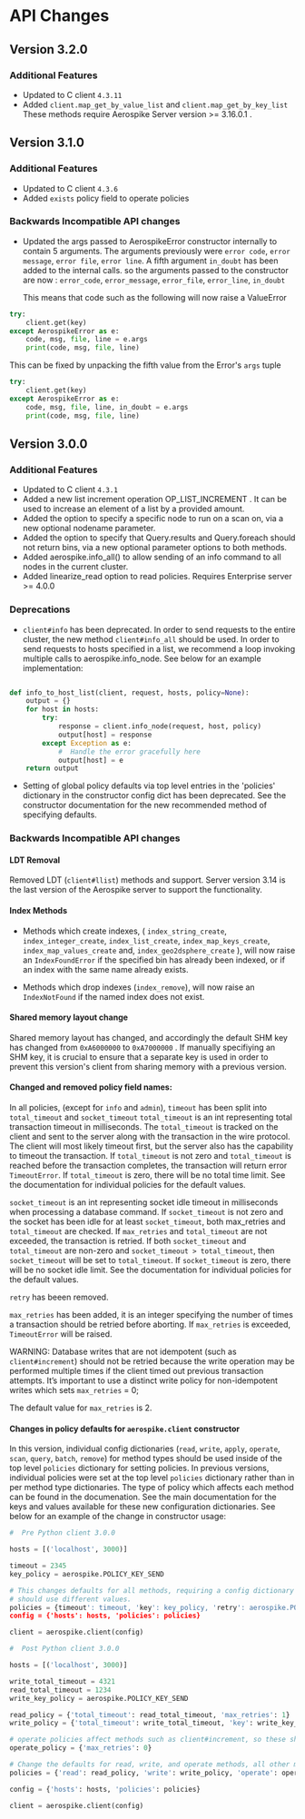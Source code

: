 # API Changes


## Version 3.2.0
### Additional Features
* Updated to C client `4.3.11`
* Added `client.map_get_by_value_list` and `client.map_get_by_key_list` These methods require Aerospike Server version >= 3.16.0.1 .


## Version 3.1.0

### Additional Features
* Updated to C client `4.3.6`
* Added `exists` policy field to operate policies

### Backwards Incompatible API changes
* Updated the args passed to AerospikeError constructor internally to contain 5 arguments.
  The arguments previously were `error code`, `error message`, `error file`, `error line`.
  A fifth argument `in_doubt` has been added to the internal calls. so the arguments passed to the constructor are now : `error_code`, `error_message`, `error_file`, `error_line`, `in_doubt`

  This means that code such as the following will now raise a ValueError

```python
try:
    client.get(key)
except AerospikeError as e:
    code, msg, file, line = e.args
    print(code, msg, file, line)
```

  This can be fixed by unpacking the fifth value from the Error's `args` tuple

```python
try:
    client.get(key)
except AerospikeError as e:
    code, msg, file, line, in_doubt = e.args
    print(code, msg, file, line)
```


## Version 3.0.0


### Additional Features

* Updated to C client `4.3.1`
* Added a new list increment operation OP_LIST_INCREMENT . It can be used to increase an element of a list by a provided amount.
* Added the option to specify a specific node to run on a scan on, via a new optional nodename parameter.
* Added the option to specify that Query.results and Query.foreach should not return bins, via a new optional parameter options to both methods.
* Added aerospike.info_all() to allow sending of an info command to all nodes in the current cluster.
* Added linearize_read option to read policies. Requires Enterprise server >= 4.0.0

### Deprecations
* `client#info` has been deprecated. In order to send requests to the entire cluster, the new method `client#info_all` should be used. In order to send requests to hosts specified in a list, we recommend a  loop invoking multiple calls to aerospike.info_node. See below for an example implementation:

```python

def info_to_host_list(client, request, hosts, policy=None):
	output = {}
	for host in hosts:
	    try:
	        response = client.info_node(request, host, policy)
	        output[host] = response
	    except Exception as e:
	        #  Handle the error gracefully here
	        output[host] = e
	return output
```

* Setting of global policy defaults via top level entries in the 'policies' dictionary in the constructor config dict has been deprecated. See the constructor documentation for the new recommended method of specifying defaults.


### Backwards Incompatible API changes
#### LDT Removal
Removed LDT (`client#llist`) methods and support. Server version 3.14 is the last version of the Aerospike server to support the functionality.


#### Index Methods

* Methods which create indexes, ( `index_string_create`, `index_integer_create`, `index_list_create`, `index_map_keys_create`, `index_map_values_create` and, `index_geo2dsphere_create` ),  will now raise an `IndexFoundError` if the specified bin has already been indexed, or if an index with the same name already exists.

* Methods which drop indexes (`index_remove`), will now raise an `IndexNotFound` if the named index does not exist.

#### Shared memory layout change
Shared memory layout has changed, and accordingly the default SHM key has changed from `0xA6000000` to `0xA7000000` . If manually specifiying an
SHM key, it is crucial to ensure that a separate key is used in order to prevent this version's client from sharing memory with a previous version.

#### Changed and removed policy field names:
In all policies, (except for `info` and `admin`), `timeout` has been split into `total_timeout` and `socket_timeout`
`total_timeout` is an int representing total transaction timeout in milliseconds. The `total_timeout` is tracked on the client and sent to the server along with the transaction in the wire protocol. The client will most likely timeout first, but the server also has the capability to timeout the transaction. If `total_timeout` is not zero and `total_timeout` is reached before the transaction completes, the transaction will return error `TimeoutError`. If `total_timeout` is zero, there will be no total time limit. See the documentation for individual policies for the default values.

`socket_timeout` is an int representing socket idle timeout in milliseconds when processing a database command. If `socket_timeout` is not zero and the socket has been idle for at least `socket_timeout`, both max_retries and `total_timeout` are checked. If `max_retries` and `total_timeout` are not exceeded, the transaction is retried. If both `socket_timeout` and `total_timeout` are non-zero and `socket_timeout > total_timeout`, then `socket_timeout` will be set to `total_timeout`. If `socket_timeout` is zero, there will be no socket idle limit. See the documentation for individual policies for the default values.

`retry` has beeen removed.

`max_retries` has been added, it is an integer specifying the number of times a transaction should be retried before aborting. If `max_retries` is exceeded, `TimeoutError` will be raised.

WARNING: Database writes that are not idempotent (such as `client#increment`) should not be retried because the write operation may be performed multiple times if the client timed out previous transaction attempts. It’s important to use a distinct write policy for non-idempotent writes which sets `max_retries` = 0;

The default value for `max_retries` is 2.

#### Changes in policy defaults for `aerospike.client` constructor
In this version, individual config dictionaries (`read`, `write`, `apply`, `operate`, `scan`, `query`, `batch`, `remove`) for method types should be used inside of the top level `policies` dictionary for setting policies. In previous versions, individual policies were set at the top level `policies` dictionary rather than in per method type dictionaries. The type of policy which affects each method can be found in the documenation. See the main documentation for the keys and values available for these new configuration dictionaries. See below for an example of the change in constructor usage:

```python
#  Pre Python client 3.0.0

hosts = [('localhost', 3000)]

timeout = 2345
key_policy = aerospike.POLICY_KEY_SEND

# This changes defaults for all methods, requiring a config dictionary to be passed in to all methods which
# should use different values.
policies = {timeout': timeout, 'key': key_policy, 'retry': aerospike.POLICY_RETRY_ONCE}
config = {'hosts': hosts, 'policies': policies}

client = aerospike.client(config)
```

```python
#  Post Python client 3.0.0

hosts = [('localhost', 3000)]

write_total_timeout = 4321
read_total_timeout = 1234
write_key_policy = aerospike.POLICY_KEY_SEND

read_policy = {'total_timeout': read_total_timeout, 'max_retries': 1}
write_policy = {'total_timeout': write_total_timeout, 'key': write_key_policy, 'max_retries': 1}

# operate policies affect methods such as client#increment, so these should not be retried since they are not idempotent.
operate_policy = {'max_retries': 0}

# Change the defaults for read, write, and operate methods, all other methods will use builtin defaults.
policies = {'read': read_policy, 'write': write_policy, 'operate': operate_policy}

config = {'hosts': hosts, 'policies': policies}

client = aerospike.client(config)
```
